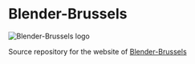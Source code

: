 Blender-Brussels
================

![Blender-Brussels logo](https://raw.githubusercontent.com/Blender-Brussels/blender-brussels.github.io/master/images/blender-brussels-logo.png)

Source repository for the website of [Blender-Brussels](http://blender-brussels.github.io)

